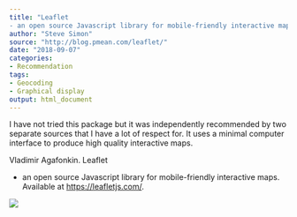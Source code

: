 ```yaml
---
title: "Leaflet
- an open source Javascript library for mobile-friendly interactive maps"
author: "Steve Simon"
source: "http://blog.pmean.com/leaflet/"
date: "2018-09-07"
categories:
- Recommendation
tags:
- Geocoding
- Graphical display
output: html_document
---
```


I have not tried this package but it was independently recommended by
two separate sources that I have a lot of respect for. It uses a minimal
computer interface to produce high quality interactive
maps.

<!---More--->

Vladimir Agafonkin. Leaflet
- an open source Javascript library for
mobile-friendly interactive maps. Available at <https://leafletjs.com/>.

![](http://www.pmean.com/images/images/18/leaflet01.png)




